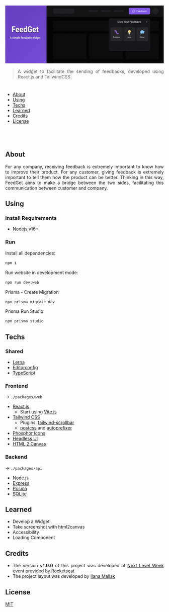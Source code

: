 <div align='justify'>

![Cover](./cover.png)

> A widget to facilitate the sending of feedbacks, developed using React.js and TailwindCSS.

#
- [About](#about)
- [Using](#using)
- [Techs](#techs)
- [Learned](#learned)
- [Credits](#credits)
- [License](#license)
#

<br>

## **About**

For any company, receiving feedback is extremely important to know how to improve their product. For any customer, giving feedback is extremely important to tell them how the product can be better. Thinking in this way, FeedGet aims to make a bridge between the two sides, facilitating this communication between customer and company.

## **Using**

### Install Requirements

- Nodejs v16+

### Run

Install all dependencies:

```bash
npm i
```

Run website in development mode:

```bash
npm run dev:web
```

Prisma - Create Migration
```bash
npx prisma migrate dev
```

Prisma Run Studio
```bash
npx prisma studio
```

## **Techs**

### Shared

- [Lerna](https://github.com/lerna/lerna)
- [Editorconfig](https://editorconfig.org/)
- [TypeScript]()

### Frontend

&rarr; `./packages/web`

- [React.js](https://reactjs.org/)
  - Start using [Vite.js](https://vitejs.dev/guide/)
- [Tailwind CSS](https://tailwindcss.com/)
  - Plugins: [tailwind-scrollbar](https://www.npmjs.com/package/tailwind-scrollbar)
  - [postcss](https://github.com/postcss/postcss) and [autoprefixer](https://github.com/postcss/autoprefixer)
- [Phosphor Icons](https://github.com/phosphor-icons/phosphor-home#phosphor-icons)
- [Headless UI](https://headlessui.dev/)
- [HTML 2 Canvas](https://github.com/niklasvh/html2canvas)

### Backend

&rarr; `./packages/api`

- [Node.js](https://nodejs.org/en/)
- [Express](https://expressjs.com/)
- [Prisma](https://www.prisma.io/)
- [SQLite](https://www.sqlite.org/index.html)


## **Learned**

- Develop a Widget
- Take screenshot with html2canvas
- Accessibility
- Loading Component

## **Credits**

- The version **v1.0.0** of this project was developed at [Next Level Week](https://nextlevelweek.com) event provided by [Rocketseat](https://www.rocketseat.com.br/)
- The project layout was developed by [Ilana Mallak](https://www.figma.com/@ilanamallak)

## **License**

[MIT](./LICENSE)

</div>
